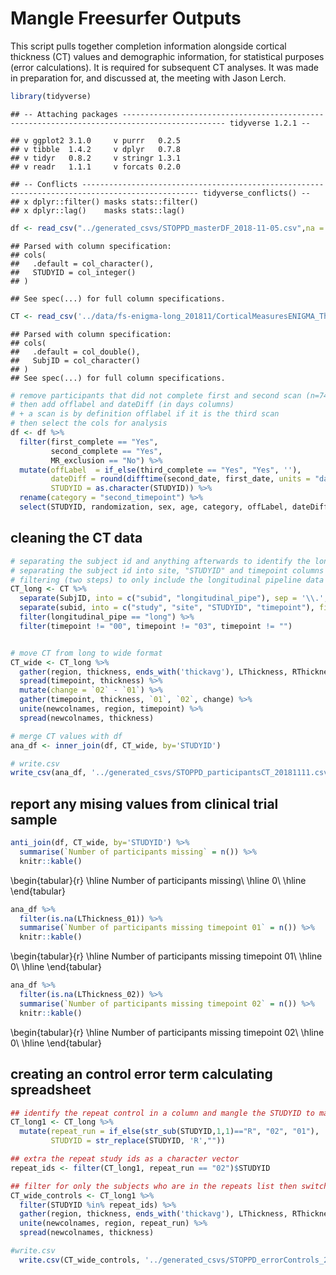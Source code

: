 # Mangle Freesurfer Outputs

This script pulls together completion information alongside cortical thickness (CT) values and demographic information, for statistical purposes (error calculations). It is required for subsequent CT analyses. It was made in preparation for, and discussed at, the meeting with Jason Lerch. 


```r
library(tidyverse)
```

```
## -- Attaching packages --------------------------------------------------------------------------------------------- tidyverse 1.2.1 --
```

```
## v ggplot2 3.1.0     v purrr   0.2.5
## v tibble  1.4.2     v dplyr   0.7.8
## v tidyr   0.8.2     v stringr 1.3.1
## v readr   1.1.1     v forcats 0.2.0
```

```
## -- Conflicts ------------------------------------------------------------------------------------------------ tidyverse_conflicts() --
## x dplyr::filter() masks stats::filter()
## x dplyr::lag()    masks stats::lag()
```

```r
df <- read_csv("../generated_csvs/STOPPD_masterDF_2018-11-05.csv",na = "empty") #spreadsheet created by 03_STOPPD_masterDF.rmd
```

```
## Parsed with column specification:
## cols(
##   .default = col_character(),
##   STUDYID = col_integer()
## )
```

```
## See spec(...) for full column specifications.
```

```r
CT <- read_csv('../data/fs-enigma-long_201811/CorticalMeasuresENIGMA_ThickAvg.csv') #bring in CT data, from pipelines
```

```
## Parsed with column specification:
## cols(
##   .default = col_double(),
##   SubjID = col_character()
## )
## See spec(...) for full column specifications.
```


```r
# remove participants that did not complete first and second scan (n=74)
# then add offlabel and dateDiff (in days columns)
# + a scan is by definition offlabel if it is the third scan
# then select the cols for analysis
df <- df %>%
  filter(first_complete == "Yes", 
         second_complete == "Yes",
         MR_exclusion == "No") %>%
  mutate(offLabel  = if_else(third_complete == "Yes", "Yes", ''),
         dateDiff = round(difftime(second_date, first_date, units = "days"), 0),
         STUDYID = as.character(STUDYID)) %>%
  rename(category = "second_timepoint") %>%
  select(STUDYID, randomization, sex, age, category, offLabel, dateDiff)
```

## cleaning the CT data



```r
# separating the subject id and anything afterwards to identify the longtudinal pipeline participants
# separating the subject id into site, "STUDYID" and timepoint columns
# filtering (two steps) to only include the longitudinal pipeline data
CT_long <- CT %>%
  separate(SubjID, into = c("subid", "longitudinal_pipe"), sep = '\\.', extra = "drop", fill = "right") %>%
  separate(subid, into = c("study", "site", "STUDYID", "timepoint"), fill = "right") %>%
  filter(longitudinal_pipe == "long") %>%
  filter(timepoint != "00", timepoint != "03", timepoint != "")


# move CT from long to wide format
CT_wide <- CT_long %>%
  gather(region, thickness, ends_with('thickavg'), LThickness, RThickness, LSurfArea, RSurfArea, ICV) %>%
  spread(timepoint, thickness) %>%
  mutate(change = `02` - `01`) %>%
  gather(timepoint, thickness, `01`, `02`, change) %>%
  unite(newcolnames, region, timepoint) %>%
  spread(newcolnames, thickness)
```



```r
# merge CT values with df
ana_df <- inner_join(df, CT_wide, by='STUDYID')

# write.csv
write_csv(ana_df, '../generated_csvs/STOPPD_participantsCT_20181111.csv')
```

## report any mising values from clinical trial sample


```r
anti_join(df, CT_wide, by='STUDYID') %>%
  summarise(`Number of participants missing` = n()) %>%
  knitr::kable()
```


\begin{tabular}{r}
\hline
Number of participants missing\\
\hline
0\\
\hline
\end{tabular}

```r
ana_df %>%
  filter(is.na(LThickness_01)) %>%
  summarise(`Number of participants missing timepoint 01` = n()) %>%
  knitr::kable()
```


\begin{tabular}{r}
\hline
Number of participants missing timepoint 01\\
\hline
0\\
\hline
\end{tabular}


```r
ana_df %>%
  filter(is.na(LThickness_02)) %>%
  summarise(`Number of participants missing timepoint 02` = n()) %>%
  knitr::kable()
```


\begin{tabular}{r}
\hline
Number of participants missing timepoint 02\\
\hline
0\\
\hline
\end{tabular}

## creating an control error term calculating spreadsheet


```r
## identify the repeat control in a column and mangle the STUDYID to match in a new column
CT_long1 <- CT_long %>%
  mutate(repeat_run = if_else(str_sub(STUDYID,1,1)=="R", "02", "01"),
         STUDYID = str_replace(STUDYID, 'R',"")) 

## extra the repeat study ids as a character vector
repeat_ids <- filter(CT_long1, repeat_run == "02")$STUDYID

## filter for only the subjects who are in the repeats list then switch to wide format
CT_wide_controls <- CT_long1 %>%
  filter(STUDYID %in% repeat_ids) %>% 
  gather(region, thickness, ends_with('thickavg'), LThickness, RThickness, LSurfArea, RSurfArea, ICV) %>%
  unite(newcolnames, region, repeat_run) %>%
  spread(newcolnames, thickness)

#write.csv
  write.csv(CT_wide_controls, '../generated_csvs/STOPPD_errorControls_2018-11-05.csv', row.names = FALSE)
```

